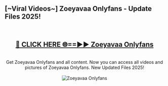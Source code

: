 <h2>[~Viral Videos~] Zoeyavaa Onlyfans - Update Files 2025!</h2>
<br>
<div align="center">
<h2><a href="https://betterlinks.top/A2PfLJ" rel="nofollow">🔴 CLICK HERE 🌐==►► Zoeyavaa Onlyfans</a></h2>
<br>
Get Zoeyavaa Onlyfans and all content. Now you can access all videos and pictures of Zoeyavaa Onlyfans. New Updated Files 2025!
<br>
<br>
<a href="https://betterlinks.top/A2PfLJ" rel="nofollow" data-target="animated-image.originalLink"><img src="https://i.ibb.co.com/WyWwxjT/player-gif2.gif" alt="Zoeyavaa Onlyfans" style="max-width: 100%; display: inline-block;" data-target="animated-image.originalImage"></a>
</div>
<br>
